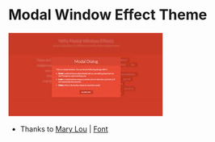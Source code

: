 # Modal Window Effect Theme



![Modal Window Effect ](https://github.com/deboasapp/modaleffect-theme/blob/master/index.jpeg)

* Thanks to [Mary Lou](https://twitter.com/crnacura) | [Font](https://tympanus.net/codrops/2013/06/25/nifty-modal-window-effects/)
